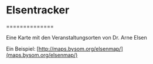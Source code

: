 # Elsentracker
==============

Eine Karte mit den Veranstaltungsorten von Dr. Arne Elsen

Ein Beispiel: [http://maps.bysom.org/elsenmap/](maps.bysom.org/elsenmap/)
